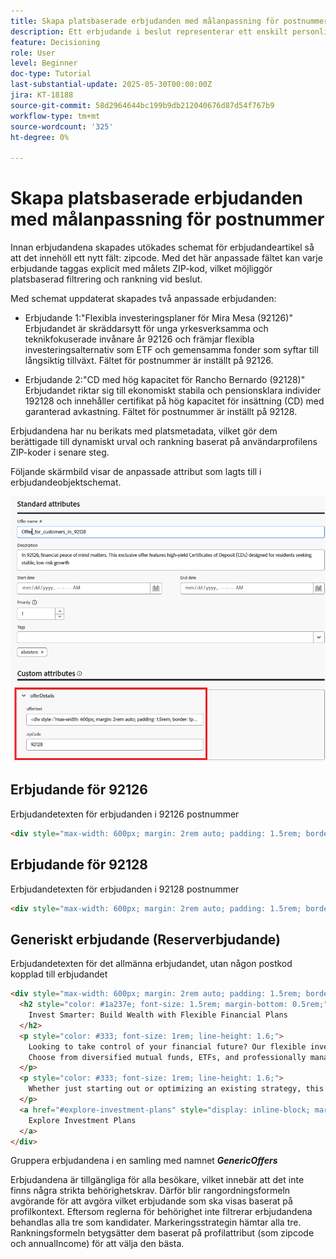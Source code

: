 ```yaml
---
title: Skapa platsbaserade erbjudanden med målanpassning för postnummer
description: Ett erbjudande i beslut representerar ett enskilt personligt innehåll, till exempel ett meddelande, en bild, en befordran eller en rekommendation, som kan levereras till en användare baserat på definierade regler och villkor.
feature: Decisioning
role: User
level: Beginner
doc-type: Tutorial
last-substantial-update: 2025-05-30T00:00:00Z
jira: KT-18188
source-git-commit: 58d2964644bc199b9db212040676d87d54f767b9
workflow-type: tm+mt
source-wordcount: '325'
ht-degree: 0%

---
```



# Skapa platsbaserade erbjudanden med målanpassning för postnummer

Innan erbjudandena skapades utökades schemat för erbjudandeartikel så att det innehöll ett nytt fält: zipcode. Med det här anpassade fältet kan varje erbjudande taggas explicit med målets ZIP-kod, vilket möjliggör platsbaserad filtrering och rankning vid beslut.

Med schemat uppdaterat skapades två anpassade erbjudanden:

* Erbjudande 1:&quot;Flexibla investeringsplaner för Mira Mesa (92126)&quot;
Erbjudandet är skräddarsytt för unga yrkesverksamma och teknikfokuserade invånare år 92126 och främjar flexibla investeringsalternativ som ETF och gemensamma fonder som syftar till långsiktig tillväxt. Fältet för postnummer är inställt på 92126.

* Erbjudande 2:&quot;CD med hög kapacitet för Rancho Bernardo (92128)&quot;
Erbjudandet riktar sig till ekonomiskt stabila och pensionsklara individer 192128 och innehåller certifikat på hög kapacitet för insättning (CD) med garanterad avkastning. Fältet för postnummer är inställt på 92128.

Erbjudandena har nu berikats med platsmetadata, vilket gör dem berättigade till dynamiskt urval och rankning baserat på användarprofilens ZIP-koder i senare steg.

Följande skärmbild visar de anpassade attribut som lagts till i erbjudandeobjektschemat.

![offers-meta-data](assets/offers-meta-data.png)


## Erbjudande för 92126

Erbjudandetexten för erbjudanden i 92126 postnummer

```html
<div style="max-width: 600px; margin: 2rem auto; padding: 1.5rem; border: 1px solid #ddd; border-radius: 12px; font-family: Arial, sans-serif; background-color: #f9f9f9; box-shadow: 0 4px 12px rgba(0,0,0,0.05);">   <h2 style="color: #1a237e; font-size: 1.5rem; margin-bottom: 0.5rem;">     Boost Your Financial Game with Smart Investment Options   </h2>   <p style="color: #333; font-size: 1rem; line-height: 1.6;">     In Mira Mesa (92126), ambition meets opportunity. Whether you're building wealth or just getting started, our     <strong>diversified investment plans</strong> — including <strong>tech-focused ETFs</strong> and     <strong>flexible mutual funds</strong> — are designed to grow with your goals.   </p>   <p style="color: #333; font-size: 1rem; line-height: 1.6;">     Enjoy expert guidance, low fees, and strategies built for busy professionals who want more from their money — without the hassle.   </p>   <a href="#start-investing" style="display: inline-block; margin-top: 1rem; background-color: #1a73e8; color: white; padding: 0.75rem 1.25rem; border-radius: 8px; text-decoration: none; font-weight: bold;">     Start Investing Smarter   </a> </div>
```


## Erbjudande för 92128

Erbjudandetexten för erbjudanden i 92128 postnummer

```html
<div style="max-width: 600px; margin: 2rem auto; padding: 1.5rem; border: 1px solid #ddd; border-radius: 12px; font-family: Arial, sans-serif; background-color: #fdfdfd; box-shadow: 0 4px 12px rgba(0,0,0,0.05);">   <h2 style="color: #1a237e; font-size: 1.5rem; margin-bottom: 0.5rem;">     Grow Your Savings with Confidence – Exclusive CD Rates for 92128   </h2>   <p style="color: #333; font-size: 1rem; line-height: 1.6;">     Live in Rancho Bernardo? Take advantage of your financial momentum with our <strong>high-yield Certificates of Deposit</strong>, offering up to <strong>5.25% APY</strong>.     Designed for peace of mind and smart growth, our flexible CD options let you lock in guaranteed returns while enjoying the stability you deserve.   </p>   <p style="color: #333; font-size: 1rem; line-height: 1.6;">     Whether you're planning retirement or simply securing your future, this offer is tailored for residents like you.   </p>   <a href="#explore-cd-options" style="display: inline-block; margin-top: 1rem; background-color: #1a73e8; color: white; padding: 0.75rem 1.25rem; border-radius: 8px; text-decoration: none; font-weight: bold;">     Explore CD Options   </a> </div>
```

## Generiskt erbjudande (Reserverbjudande)

Erbjudandetexten för det allmänna erbjudandet, utan någon postkod kopplad till erbjudandet

```html
<div style="max-width: 600px; margin: 2rem auto; padding: 1.5rem; border: 1px solid #ddd; border-radius: 12px; font-family: Arial, sans-serif; background-color: #ffffff; box-shadow: 0 4px 12px rgba(0,0,0,0.05);">
  <h2 style="color: #1a237e; font-size: 1.5rem; margin-bottom: 0.5rem;">
    Invest Smarter: Build Wealth with Flexible Financial Plans
  </h2>
  <p style="color: #333; font-size: 1rem; line-height: 1.6;">
    Looking to take control of your financial future? Our flexible investment solutions are designed to meet a wide range of goals — from growing savings to planning for retirement.
    Choose from diversified mutual funds, ETFs, and professionally managed portfolios, all with expert guidance and minimal hassle.
  </p>
  <p style="color: #333; font-size: 1rem; line-height: 1.6;">
    Whether just starting out or optimizing an existing strategy, this offer provides the tools to invest with confidence — no matter where you live.
  </p>
  <a href="#explore-investment-plans" style="display: inline-block; margin-top: 1rem; background-color: #1a73e8; color: white; padding: 0.75rem 1.25rem; border-radius: 8px; text-decoration: none; font-weight: bold;">
    Explore Investment Plans
  </a>
</div>
```

Gruppera erbjudandena i en samling med namnet **_GenericOffers_**

Erbjudandena är tillgängliga för alla besökare, vilket innebär att det inte finns några strikta behörighetskrav. Därför blir rangordningsformeln avgörande för att avgöra vilket erbjudande som ska visas baserat på profilkontext.
Eftersom reglerna för behörighet inte filtrerar erbjudandena behandlas alla tre som kandidater.
Markeringsstrategin hämtar alla tre.
Rankningsformeln betygsätter dem baserat på profilattribut (som zipcode och annualIncome) för att välja den bästa.



